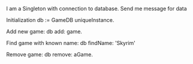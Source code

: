 I am a Singleton with connection to database.
Send me message for data

Initialization
	db := GameDB uniqueInstance.
	
Add new game:
	db add: game.
	
Find game with known name:
	db findName: 'Skyrim'
	
Remove game:
	db remove: aGame.
